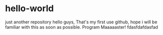 # hello-world
just another repository
hello guys,
That's my first use github, hope i will be familiar with this as soon as possible. Program Maaaaaster!
fdasfdafdasfad

